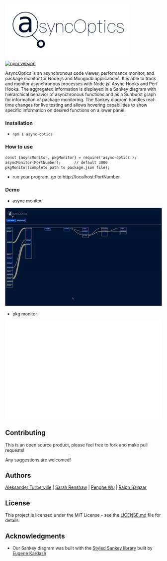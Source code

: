 <img src="readme/new-logo.png" width="400"/>

[![npm version](https://badge.fury.io/js/async-optics.svg)](https://badge.fury.io/js/async-optics)

AsyncOptics is an asynchronous code viewer, performance monitor, and package monitor for Node.js and Mongodb applications. It is able to track and monitor asynchronous processes with Node.js' Async Hooks and Perf Hooks. The aggregated information is displayed in a Sankey diagram with hierarchical behavior of asynchronous functions and as a Sunburst graph for information of package monitoring. The Sankey diagram handles real-time changes for live testing and allows hovering capabilities to show specific information on desired functions on a lower panel.  

### Installation

- `npm i async-optics`

### How to use

```
const {asyncMonitor, pkgMonitor} = require('async-optics');
asyncMonitor(PortNumber);      // default 3000
pkgMonitor(complete path to package.json file);
```
- run your program, go to http://localhost:PortNumber


### Demo
* async monitor
<img src="readme/async.gif" width="900"/>

* pkg monitor
<img src="readme/pm.gif" width="900"/>


## Contributing

This is an open source product, please feel free to fork and make pull requests!

Any suggestions are welcomed!

## Authors

[Aleksander Turberville](https://github.com/Aturberv) | [Sarah Renshaw](https://github.com/sartra) | [Penghe Wu](https://github.com/wupenghe92) | [Ralph Salazar](https://github.com/pjr4lph)

## License

This project is licensed under the MIT License - see the [LICENSE.md](LICENSE.md) file for details

## Acknowledgments
* Our Sankey diagram was built with the [Styled Sankey library](https://github.com/northam/styled_sankey/) built by [Eugene Kardash](https://github.com/northam)

